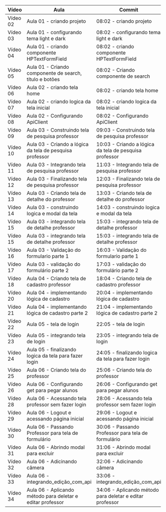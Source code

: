 Vídeo | Aula | Commit | Link
------ | ------ | ------ | ------
Vídeo 02 | Aula 01 - criando projeto | 08:02 - criando projeto | [Download](https://github.com/treinaweb/treinaweb-flutter-hiperprof/archive/c7349b62921122e94fe7460c32a86d139ce99f9e.zip)
Vídeo 03 | Aula 01 - configurando tema light e dark | 08:02 - configurando tema light e dark | [Download](https://github.com/treinaweb/treinaweb-flutter-hiperprof/archive/a77da5408dbead0e0abc479735575fc806a9dd49.zip)
Vídeo 04 | Aula 01 - criando componente HPTextFormField | 08:02 -  criando componente HPTextFormField  | [Download](https://github.com/treinaweb/treinaweb-flutter-hiperprof/archive/be5ca8b951c0b6a9380e97ebf87d42d6a0ee2fad.zip)
Vídeo 05 | Aula 01 - Criando componente de search, título e botões | 08:02 - Criando componente de search | [Download](https://github.com/treinaweb/treinaweb-flutter-hiperprof/archive/192dcf55351749151fc0926ff4f16981c312a18e.zip)
Vídeo 06 | Aula 02 - criando tela home | 08:02 - criando tela home | [Download](https://github.com/treinaweb/treinaweb-flutter-hiperprof/archive/3fd0c1f8796e1e3c832e86d3e5102241a96f509d.zip)
Vídeo 07 | Aula 02 - criando logica da tela inicial | 08:02 - criando logica da tela inicial | [Download](https://github.com/treinaweb/treinaweb-flutter-hiperprof/archive/753b8ab42f3afd1c8394da405b84a2b9b27daa38.zip)
Vídeo 08 | Aula 02 - Configurando ApiClient | 08:02 - Configurando ApiClient | [Download](https://github.com/treinaweb/treinaweb-flutter-hiperprof/archive/b358c1de864184c74aaa039ec350ae8439de6fda.zip)
Vídeo 09 | Aula 03 - Construindo tela de pesquisa professor | 09:03 - Construindo tela de pesquisa professor | [Download](https://github.com/treinaweb/treinaweb-flutter-hiperprof/archive/69535cd4e5ec0f1caf56a5c6624223d1162620a1.zip)
Vídeo 10 | Aula 03 - Criando a lógica da tela de pesquisa professor | 10:03 - Criando a lógica da tela de pesquisa professor | [Download](https://github.com/treinaweb/treinaweb-flutter-hiperprof/archive/b207d58a532bd33061b20e454ade946c9e3e14f6.zip)
Vídeo 11 | Aula 03 - Integrando tela de pesquisa professor | 11:03 - Integrando tela de pesquisa professor | [Download](https://github.com/treinaweb/treinaweb-flutter-hiperprof/archive/749a7bb7fd57733157d2643d0d29cb6fa46dcd56.zip)
Vídeo 12 | Aula 03 - Finalizando tela de pesquisa professor | 12:03 - Finalizando tela de pesquisa professor | [Download](https://github.com/treinaweb/treinaweb-flutter-hiperprof/archive/ba28083f5e637aba08d9e01f7e5fc5497aaf36fa.zip)
Vídeo 13 | Aula 03 - Criando tela de detalhe do professor | 13:03 - Criando tela de detalhe do professor | [Download](https://github.com/treinaweb/treinaweb-flutter-hiperprof/archive/3c54e23a83e427ea88e1dda3ecea14b9f12ad16f.zip)
Vídeo 14 | Aula 03 - construindo logica e modal da tela | 14:03 - construindo logica e modal da tela | [Download](https://github.com/treinaweb/treinaweb-flutter-hiperprof/archive/2c76bd8cfc7a140f9c3c4f82a97065486ee1fae9.zip)
Vídeo 15 | Aula 03 - integrando tela de detalhe professor | 15:03 - integrando tela de detalhe professor | [Download](https://github.com/treinaweb/treinaweb-flutter-hiperprof/archive/2aba9c6e76ce03083920945c019b998f1b9fc852.zip)
Vídeo 15 | Aula 03 - integrando tela de detalhe professor | 15:03 - integrando tela de detalhe professor | [Download](https://github.com/treinaweb/treinaweb-flutter-hiperprof/archive/94e10f9b4e666dfaa4505ac3615e9fb0eba22ed9.zip)
Vídeo 16 | Aula 03 - Validação do formulario parte 1 | 16:03 - Validação do formulario parte 1 | [Download](https://github.com/treinaweb/treinaweb-flutter-hiperprof/archive/71d58ba2a3f86c711e854bee46afa4483a09711a.zip)
Vídeo 17 | Aula 03 - validação do formulário parte 2 | 17:03 - validação do formulário parte 2 | [Download](https://github.com/treinaweb/treinaweb-flutter-hiperprof/archive/dc804973853ae1877618d2b3cb7a04c3781b3f38.zip)
Vídeo 18 | Aula 04 - Criando tela de cadastro professor | 18:04 - Criando tela de cadastro professor | [Download](https://github.com/treinaweb/treinaweb-flutter-hiperprof/archive/f583d027bbae15a8cf9a6e682a39f2dab10567fc.zip)
Vídeo 20 | Aula 04 - implementando lógica de cadastro | 20:04 - implementando lógica de cadastro | [Download](https://github.com/treinaweb/treinaweb-flutter-hiperprof/archive/d3747457c4664656bc44b9c07e1a469c59848e8d.zip)
Vídeo 21 | Aula 04 - implementando lógica de cadastro parte 2 | 21:04 - implementando lógica de cadastro parte 2 | [Download](https://github.com/treinaweb/treinaweb-flutter-hiperprof/archive/32bec14051cab1edb5ebbca7193f8480aa03f716.zip)
Vídeo 22 | Aula 05 - tela de login | 22:05 - tela de login | [Download](https://github.com/treinaweb/treinaweb-flutter-hiperprof/archive/8ba17d443a062d85c9fd7d20edf26d34deeb545d.zip)
Vídeo 23 | Aula 05 - integrando tela de login | 23:05 - integrando tela de login | [Download](https://github.com/treinaweb/treinaweb-flutter-hiperprof/archive/a82f07fb0ce8df0ee82b30c266b692a2685bd307.zip)
Vídeo 24 | Aula 05 - finalizando logica da tela para fazer login | 24:05 - finalizando logica da tela para fazer login | [Download](https://github.com/treinaweb/treinaweb-flutter-hiperprof/archive/a4d46973a00016f6c46cf959be6a73ffceb96e7c.zip)
Vídeo 25 | Aula 06 - Criando tela do professor | 25:06 - Criando tela do professor | [Download](https://github.com/treinaweb/treinaweb-flutter-hiperprof/archive/c417b51c4c56c12173e69f23b39beaaea817a87b.zip)
Vídeo 26 | Aula 06 - Configurando get para pegar alunos | 26:06 - Configurando get para pegar alunos | [Download](https://github.com/treinaweb/treinaweb-flutter-hiperprof/archive/0fc0b912da5ae63a7568e51d1dfcdc0f5d5c1055.zip)
Vídeo 28 | Aula 06 - Acessando tela professor sem fazer login | 28:06 - Acessando tela professor sem fazer login | [Download](https://github.com/treinaweb/treinaweb-flutter-hiperprof/archive/9794b9053d08d317fa2d666a52656ac4e8aebcbd.zip)
Vídeo 29 | Aula 06 - Logout e acessando página inicial | 29:06 - Logout e acessando página inicial | [Download](https://github.com/treinaweb/treinaweb-flutter-hiperprof/archive/23a6ca812a3d489d60d1c18d0a8b8f2276025f91.zip)
Vídeo 30 | Aula 06 - Passando Professor para tela de formulário | 30:06 - Passando Professor para tela de formulário | [Download](https://github.com/treinaweb/treinaweb-flutter-hiperprof/archive/13d1195be1efec593589cb6e51c8e242d47776f5.zip)
Vídeo 31 | Aula 06 - Abrindo modal para excluir | 31:06 - Abrindo modal para excluir | [Download](https://github.com/treinaweb/treinaweb-flutter-hiperprof/archive/5c02e0c497d650872066c7d022d68b92f44336c6.zip)
Vídeo 32 | Aula 06 - Adicinando câmera | 32:06 - Adicinando câmera | [Download](https://github.com/treinaweb/treinaweb-flutter-hiperprof/archive/e01789840ddcc25e9ec47c533ab735186e9e1768.zip)
Vídeo 33 | Aula 06 - integrando_edição_com_api | 33:06 - integrando_edição_com_api | [Download](https://github.com/treinaweb/treinaweb-flutter-hiperprof/archive/9d910a1a1a7fc8c9110e785a4f94dc24e2ac5e82.zip)
Vídeo 34 | Aula 06 - Aplicando método para deletar e editar professor | 34:06 - Aplicando método para deletar e editar professor | [Download](https://github.com/treinaweb/treinaweb-flutter-hiperprof/archive/85584a8fb1211786b97c87413d1e2a3555d3e690.zip)
